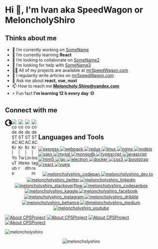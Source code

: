 # Hi 👋, I'm Ivan aka SpeedWagon or MeloncholyShiro

## Thinks about me

- 🔭 I’m currently working on [SomeName](https://github.com/MeloncholyShiro)
- 🌱 I’m currently learning **React**
- 👯 I’m looking to collaborate on [SomeName2](https://github.com/MeloncholyShiro)
- 🤔 I’m looking for help with [SomeName3](https://github.com/MeloncholyShiro)
- 👨‍💻 All of my projects are available at [mrSpeedWagon.com](mrSpeedWagon.com)
- 📝 I regularity write articles on [mrSpeedWagon.com](mrSpeedWagon.com)
- 💬 Ask me about **react, vue, nuxt**
- 📫 How to reach me **Meloncholy.Shiro@yandex.com**
- ⚡ Fun fact **I'm learning 12 h every day :D**

## Connect with me

[<img align="left" alt="codeSTACKr.com" width="22px" src="https://raw.githubusercontent.com/iconic/open-iconic/master/svg/globe.svg" />][website]
[<img align="left" alt="codeSTACKr | YouTube" width="22px" src="https://cdn.jsdelivr.net/npm/simple-icons@v3/icons/youtube.svg" />][youtube]
[<img align="left" alt="codeSTACKr | Twitter" width="22px" src="https://cdn.jsdelivr.net/npm/simple-icons@v3/icons/twitter.svg" />][twitter]
[<img align="left" alt="codeSTACKr | LinkedIn" width="22px" src="https://cdn.jsdelivr.net/npm/simple-icons@v3/icons/linkedin.svg" />][linkedin]
[<img align="left" alt="codeSTACKr | Instagram" width="22px" src="https://cdn.jsdelivr.net/npm/simple-icons@v3/icons/instagram.svg" />][instagram]

<br />

## Languages and Tools

<p align="left">
<a href="#">
  <img src="https://devicons.github.io/devicon/devicon.git/icons/express/express-original-wordmark.svg" alt="express" width="20" height="20" />
</a>
<a href="#">
  <img src="https://devicons.github.io/devicon/devicon.git/icons/webpack/webpack-original.svg" alt="webpack" width="20" height="20" />
</a>
<a href="#">
  <img src="https://devicons.github.io/devicon/devicon.git/icons/redux/redux-original.svg" alt="redux" width="20" height="20" />
</a>
<a href="#">
  <img src="https://devicons.github.io/devicon/devicon.git/icons/linux/linux-original.svg" alt="linux" width="20" height="20" />
</a>
<a href="#">
  <img src="https://devicons.github.io/devicon/devicon.git/icons/nginx/nginx-original.svg" alt="nginx" width="20" height="20" />
</a>
<a href="#">
  <img src="https://devicons.github.io/devicon/devicon.git/icons/nodejs/nodejs-original-wordmark.svg" alt="nodejs" width="20" height="20" />
</a>
<a href="#">
  <img src="https://devicons.github.io/devicon/devicon.git/icons/sass/sass-original.svg" alt="sass" width="20" height="20" />
</a>
<a href="#">
  <img src="https://devicons.github.io/devicon/devicon.git/icons/mysql/mysql-original-wordmark.svg" alt="mysql" width="20" height="20" />
</a>
<a href="#">
  <img src="https://devicons.github.io/devicon/devicon.git/icons/mongodb/mongodb-original-wordmark.svg" alt="mongodb" width="20" height="20" />
</a>
<a href="#">
  <img src="https://devicons.github.io/devicon/devicon.git/icons/typescript/typescript-original.svg" alt="typescript" width="20" height="20" />
</a>
<a href="#">
  <img src="https://devicons.github.io/devicon/devicon.git/icons/javascript/javascript-original.svg" alt="javascript" width="20" height="20" />
</a>
<a href="#">
  <img src="https://devicons.github.io/devicon/devicon.git/icons/html5/html5-original-wordmark.svg" alt="html5" width="20" height="20" />
</a>
<a href="#">
  <img src="https://devicons.github.io/devicon/devicon.git/icons/go/go-original.svg" alt="go" width="20" height="20" />
</a>
<a href="#">
  <img src="https://devicons.github.io/devicon/devicon.git/icons/electron/electron-original.svg" alt="electron" width="20" height="20" />
</a>
<a href="#">
  <img src="https://devicons.github.io/devicon/devicon.git/icons/docker/docker-original-wordmark.svg" alt="docker" width="20" height="20" />
</a>
<a href="#">
  <img src="https://devicons.github.io/devicon/devicon.git/icons/css3/css3-original-wordmark.svg" alt="css3" width="20" height="20" />
</a>
<a href="#">
  <img src="https://devicons.github.io/devicon/devicon.git/icons/bootstrap/bootstrap-plain.svg" alt="bootstrap" width="20" height="20" />
</a>
<a href="#">
  <img src="https://devicons.github.io/devicon/devicon.git/icons/react/react-original-wordmark.svg" alt="react" width="20" height="20" />
</a>
<a href="#">
  <img src="https://devicons.github.io/devicon/devicon.git/icons/vuejs/vuejs-original-wordmark.svg" alt="vuejs" width="20" height="20" />
</a>
</p>

<p align="center">
<a href="https://codepen.io/meloncholyshiro_codepan" target="blank">
<img align="center" src="https://cdn.jsdelivr.net/npm/simple-icons@3.0.1/icons/codepen.svg" alt="meloncholyshiro_codepan" height="20" width="20" />
</a>
<a href="https://dev.to/meloncholyshiro_dev.to" target="blank">
<img align="center" src="https://cdn.jsdelivr.net/npm/simple-icons@3.0.1/icons/dev-dot-to.svg" alt="meloncholyshiro_dev.to" height="20" width="20" />
</a>
<a href="https://twitter.com/meloncholyshiro_twitter" target="blank">
<img align="center" src="https://cdn.jsdelivr.net/npm/simple-icons@3.0.1/icons/twitter.svg" alt="meloncholyshiro_twitter" height="20" width="20" />
</a>
<a href="https://linkedin.com/in/meloncholyshiro_linkedin" target="blank">
<img align="center" src="https://cdn.jsdelivr.net/npm/simple-icons@3.0.1/icons/linkedin.svg" alt="meloncholyshiro_linkedin" height="20" width="20" />
</a>
<a href="https://stackoverflow.com/users/meloncholyshiro_stackoverflow" target="blank">
<img align="center" src="https://cdn.jsdelivr.net/npm/simple-icons@3.0.1/icons/stackoverflow.svg" alt="meloncholyshiro_stackoverflow" height="20" width="20" />
</a>
<a href="https://codesandbox.com/meloncholyshiro_codesanbox" target="blank">
<img align="center" src="https://cdn.jsdelivr.net/npm/simple-icons@3.0.1/icons/codesandbox.svg" alt="meloncholyshiro_codesanbox" height="20" width="20" />
</a>
<a href="https://kaggle.com/meloncholyshiro_kaggle" target="blank">
<img align="center" src="https://cdn.jsdelivr.net/npm/simple-icons@3.0.1/icons/kaggle.svg" alt="meloncholyshiro_kaggle" height="20" width="20" />
</a>
<a href="https://fb.com/meloncholyshiro_facebook" target="blank">
<img align="center" src="https://cdn.jsdelivr.net/npm/simple-icons@3.0.1/icons/facebook.svg" alt="meloncholyshiro_facebook" height="20" width="20" />
</a>
<a href="https://instagram.com/meloncholyshiro_instagram" target="blank">
<img align="center" src="https://cdn.jsdelivr.net/npm/simple-icons@3.0.1/icons/instagram.svg" alt="meloncholyshiro_instagram" height="20" width="20" />
</a>
<a href="https://dribbble.com/meloncholyshiro_dribble" target="blank">
<img align="center" src="https://cdn.jsdelivr.net/npm/simple-icons@3.0.1/icons/dribbble.svg" alt="meloncholyshiro_dribble" height="20" width="20" />
</a>
<a href="https://www.behance.net/meloncholyshiro_behance" target="blank">
<img align="center" src="https://cdn.jsdelivr.net/npm/simple-icons@3.0.1/icons/behance.svg" alt="meloncholyshiro_behance" height="20" width="20" />
</a>
<a href="https://medium.com/@meloncholyshiro_medium" target="blank">
<img align="center" src="https://cdn.jsdelivr.net/npm/simple-icons@3.0.1/icons/medium.svg" alt="@meloncholyshiro_medium" height="20" width="20" />
</a>
<a href="https://www.youtube.com/c/meloncholyshiro_youtube" target="blank">
<img align="center" src="https://cdn.jsdelivr.net/npm/simple-icons@3.0.1/icons/youtube.svg" alt="meloncholyshiro_youtube" height="20" width="20" />
</a>
</p>

[![About CPSProject](https://github-readme-stats.vercel.app/api/pin/?username=meloncholyshiro&repo=cpsproject&show_icons=true&theme=dracula)](https://github.com/meloncholyshiro/cpsproject)
[![About CPSProject](https://github-readme-stats.vercel.app/api/pin/?username=meloncholyshiro&repo=cpsproject&show_icons=true&theme=dracula)](https://github.com/meloncholyshiro/cpsproject)
[![About CPSProject](https://github-readme-stats.vercel.app/api/pin/?username=meloncholyshiro&repo=cpsproject&show_icons=true&theme=dracula)](https://github.com/meloncholyshiro/cpsproject)
[![About CPSProject](https://github-readme-stats.vercel.app/api/pin/?username=meloncholyshiro&repo=cpsproject&show_icons=true&theme=dracula)](https://github.com/meloncholyshiro/cpsproject)

![meloncholyshiro](https://github-readme-stats.vercel.app/api?username=meloncholyshiro&show_icons=true&theme=dracula)

<!--START_SECTION:waka-->

<!--END_SECTION:waka-->

<p align="center"> <img src="https://komarev.com/ghpvc/?username=meloncholyshiro" alt="meloncholyshiro" /> </p>

[website]: https://codeSTACKr.com
[twitter]: https://twitter.com/codeSTACKr
[youtube]: https://youtube.com/codeSTACKr
[instagram]: https://instagram.com/codeSTACKr
[linkedin]: https://linkedin.com/in/codeSTACKr
[webdevplaylist]: https://www.youtube.com/playlist?list=PLkwxH9e_vrAJ0WbEsFA9W3I1W-g_BTsbt
[jsplaylist]: https://www.youtube.com/playlist?list=PLkwxH9e_vrALRJKu7wfXby3MKeflhTu6B
[cssplaylist]: https://www.youtube.com/playlist?list=PLkwxH9e_vrALSdvZuEh6gqQdmDoDIoqz4
[reactplaylist]: https://www.youtube.com/playlist?list=PLkwxH9e_vrAK4TdffpxKY3QGyHCpxFcQ0
